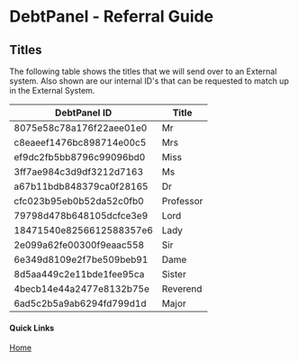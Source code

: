 # DebtPanel - Referral Guide

## Titles

The following table shows the titles that we will send over to an External system. Also shown are our internal ID's that can be requested to match up in the External System.

DebtPanel ID | Title
--- | ---
8075e58c78a176f22aee01e0 | Mr
c8eaeef1476bc898714e00c5 | Mrs
ef9dc2fb5bb8796c99096bd0 | Miss
3ff7ae984c3d9df3212d7163 | Ms
a67b11bdb848379ca0f28165 | Dr
cfc023b95eb0b52da52c0fb0 | Professor
79798d478b648105dcfce3e9 | Lord
18471540e8256612588357e6 | Lady
2e099a62fe00300f9eaac558 | Sir
6e349d8109e2f7be509beb91 | Dame
8d5aa449c2e11bde1fee95ca | Sister
4becb14e44a2477e8132b75e | Reverend
6ad5c2b5a9ab6294fd799d1d | Major



#### Quick Links

[Home](../readme.md)
